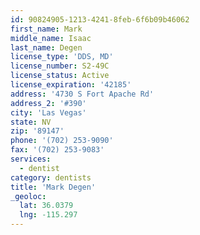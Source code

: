 ```yaml
---
id: 90824905-1213-4241-8feb-6f6b09b46062
first_name: Mark
middle_name: Isaac
last_name: Degen
license_type: 'DDS, MD'
license_number: S2-49C
license_status: Active
license_expiration: '42185'
address: '4730 S Fort Apache Rd'
address_2: '#390'
city: 'Las Vegas'
state: NV
zip: '89147'
phone: '(702) 253-9090'
fax: '(702) 253-9083'
services:
  - dentist
category: dentists
title: 'Mark Degen'
_geoloc:
  lat: 36.0379
  lng: -115.297
---
```

